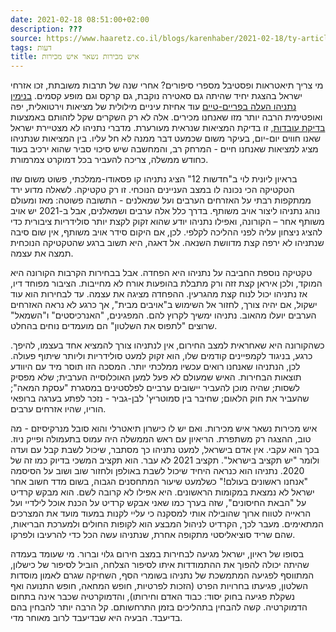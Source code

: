 ```yaml
---
date: 2021-02-18 08:51:00+02:00
description: ???
source: https://www.haaretz.co.il/blogs/karenhaber/2021-02-18/ty-article/0000017f-f8f4-d318-afff-fbf75d980000
tags: דעות
title: איש מכירות נשאר איש מכירות
---
```


מי צריך תיאטראות ופסטיבל מספרי סיפורים? אחרי שנה של תרבות משובתת, זכו אזרחי ישראל בהצגת יחיד שהיתה גם סאטירה נוקבת, גם קרקס וגם מופע קסמים. [בנימין נתניהו העלה בפריים-טיים](/gallery/television/2021-02-16/ty-article/.premium/0000017f-f663-d318-afff-f76333450000) עוד אחיזת עיניים מילולית של מציאות וירטואלית, יפה ואופטימית הרבה יותר מזו שאנחנו מכירים. אלה לא רק השקרים שקל לזהותם באמצעות [בדיקת עובדות](/news/elections/2021-02-16/ty-article/.premium/0000017f-ead8-d4cd-af7f-ebf8b0f10000), זו בדיקת המציאות שנראית מעורערת. מדברי נתניהו לא מצטיירת ישראל שאנו חווים יום-יום, בעיקר משום שכמעט דבר ממנה לא חל עליו. בין המציאות שנתניהו מציג למציאות שאנחנו חיים - המרחק רב, והמחשבה שיש סיכוי סביר שהוא ירכיב בעוד כחודש ממשלה, צריכה להעביר בכל דמוקרט צמרמורת. 

בראיון ליונית לוי ב"חדשות 12" הציג נתניהו קו פסאודו-ממלכתי, פשוט משום שזו הטקטיקה הכי נכונה לו במצב העניינים הנוכחי. זו רק טקטיקה. לשאלה מדוע ירד ממתקפות רבתי על האזרחים הערבים ועל שמאלנים - התשובה פשוטה: מאז ומעולם נוהג נתניהו ליצור אויב משותף. בדרך כלל אלה ערבים ושמאלנים, אבל ב-2021 יש אויב משותף אחר – הקורונה, ואפילו נתניהו יודע שהוא זקוק לקצת יותר סולידריות ציבורית כדי להציג ניצחון עליה לפני ההליכה לקלפי. לכן, אם היקום סידר אויב משותף, אין שום סיבה שנתניהו לא ירפה קצת מדוושת השנאה. אל דאגה, היא תשוב ברגע שהטקטיקה הנוכחית תמצה את עצמה. 

טקטיקה נוספת החביבה על נתניהו היא הפחדה. אבל בבחירות הקרבות הקורונה היא המוקד, ולכן איראן קצת זזה ורק מתבלת בהופעות אורח לא מחייבות. הציבור מפוחד דיו, אז נתניהו יכול לנוח קצת מהגרעין. ההפחדה מציגה את עצמה. עד לבחירות הוא עוד ישקול, אם יהיה צורך, לחזור אל השימוש ב"אויבים מבית", אך כרגע לא נראה האזרחים הערבים יועלו מהאוב. נתניהו ימשיך לקרוץ להם. המפגינים, "האנרכיסטים" ו"השמאל" שרוצים "לתפוס את השלטון" הם מועמדים נוחים בהחלט. 

כשהקורונה היא שאחראית למצב החירום, אין לנתניהו צורך להמציא אחד בעצמו, להיפך. כרגע, בניגוד לקמפיינים קודמים שלו, הוא זקוק למעט סולידריות וליותר שיתוף פעולה. לכן, הנתניהו שאנחנו רואים עכשיו ממלכתי יותר. המסכה הזו תוסר מיד עם היוודע תוצאות הבחירות. האיש שמעולם לא פעל למען האוכלוסייה הערבית; שלא מפסיק לשסות; שהיה מוכן להעביר יישובים ערביים לפלסטינים במסגרת "עסקת המאה"; שהעביר את חוק הלאום; שחיבר בין סמוטריץ' לבן-גביר - נזכר לפתע בערגה ברופאי הוריו, שהיו אזרחים ערבים. 

איש מכירות נשאר איש מכירות. ואם יש לו כישרון תיאטרלי והוא סובל מנרקיסיזם - מה טוב, ההצגה רק משתפרת. הריאיון עם ראש הממשלה היה עמוס בתעמולה ופייק ניוז. בכך הוא עקבי. אין אדם בישראל, למעט נתניהו כך מסתבר, שיכול לשבת קבל עם ועדה ולומר "יש תקציב בישראל". תקציב 2021 לא עבר. הוא תקציב המשכי בדיוק כמו זה של 2020. נתניהו הוא כנראה היחיד שיכול לשבת באולפן ולחזור שוב ושוב על הסיסמה "אנחנו ראשונים בעולם!" כשלמעט שיעור המתחסנים הגבוה, בשום מדד חשוב אחר ישראל לא נמצאת במקומות הראשונים. היא אפילו לא קרובה לשם. הוא מבקש קרדיט על "הבאת החיסונים", שזה בערך כמו שאני אבקש קרדיט על הכנת אוכל לילדיי ועל הראייה לטווח ארוך שהובילה אותי למסקנה כי עליי לקנות במעוד מועד את המצרכים המתאימים. מעבר לכך, הקרדיט לניהול המבצע הוא לקופות החולים ולמערכת הבריאות, שהם שריד סוציאליסטי מתקופה אחרת, שנתניהו עשה הכל כדי להרעיבו ולפרקו. 

בסופו של ראיון, ישראל מגיעה לבחירות במצב חירום גלוי וברור. מי שעומד בעמדה שהיתה יכולה להפוך את ההתמודדות איתו לסיפור הצלחה, הוביל לסיפור של כישלון, המתווסף לפגיעה המתמשכת של נתניהו בשומרי הסף, השחיקה שגרם לאמון מוסדות השלטון, פגיעתו בחרויות הפרט (הזכות לפרטיות, חופש המחאה, חופש התנועה ואף נשקלת פגיעה בחוק יסוד: כבוד האדם וחירותו), והדמוקרטיה שכבר אינה בתחום הדמוקרטיה. קשה להבחין בתהליכים בזמן התרחשותם. קל הרבה יותר להבחין בהם בדיעבד. הבעיה היא שבדיעבד לרוב מאוחר מדי.